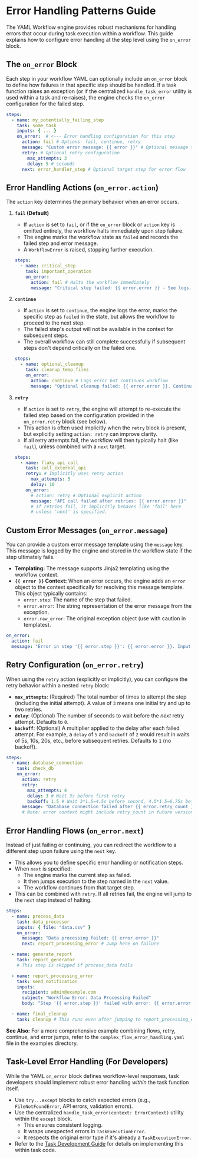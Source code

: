 # Error Handling Patterns Guide

The YAML Workflow engine provides robust mechanisms for handling errors that occur during task execution within a workflow. This guide explains how to configure error handling at the step level using the `on_error` block.

## The `on_error` Block

Each step in your workflow YAML can optionally include an `on_error` block to define how failures in that specific step should be handled. If a task function raises an exception (or if the centralized `handle_task_error` utility is used within a task and re-raises), the engine checks the `on_error` configuration for the failed step.

```yaml
steps:
  - name: my_potentially_failing_step
    task: some_task
    inputs: { ... }
    on_error:  # <--- Error handling configuration for this step
      action: fail # Options: fail, continue, retry
      message: "Custom error message: {{ error }}" # Optional message template
      retry: # Optional retry configuration
        max_attempts: 3
        delay: 5 # seconds
      next: error_handler_step # Optional target step for error flow
```

## Error Handling Actions (`on_error.action`)

The `action` key determines the primary behavior when an error occurs.

1.  **`fail` (Default)**
    - If `action` is set to `fail`, or if the `on_error` block or `action` key is omitted entirely, the workflow halts immediately upon step failure.
    - The engine marks the workflow state as `failed` and records the failed step and error message.
    - A `WorkflowError` is raised, stopping further execution.
    ```yaml
    steps:
      - name: critical_step
        task: important_operation
        on_error:
          action: fail # Halts the workflow immediately
          message: "Critical step failed: {{ error.error }} - See logs."
    ```

2.  **`continue`**
    - If `action` is set to `continue`, the engine logs the error, marks the specific step as `failed` in the state, but allows the workflow to proceed to the next step.
    - The failed step's output will not be available in the context for subsequent steps.
    - The overall workflow can still complete successfully if subsequent steps don't depend critically on the failed one.
    ```yaml
    steps:
      - name: optional_cleanup
        task: cleanup_temp_files
        on_error:
          action: continue # Logs error but continues workflow
          message: "Optional cleanup failed: {{ error.error }}. Continuing..."
    ```

3.  **`retry`**
    - If `action` is set to `retry`, the engine will attempt to re-execute the failed step based on the configuration provided in the `on_error.retry` block (see below).
    - This action is often used implicitly when the `retry` block is present, but explicitly setting `action: retry` can improve clarity.
    - If all retry attempts fail, the workflow will then typically halt (like `fail`), unless combined with a `next` target.
    ```yaml
    steps:
      - name: flaky_api_call
        task: call_external_api
        retry: # Implicitly uses retry action
          max_attempts: 5
          delay: 10
        on_error:
          # action: retry # Optional explicit action
          message: "API call failed after retries: {{ error.error }}"
          # If retries fail, it implicitly behaves like 'fail' here
          # unless 'next' is specified.
    ```

## Custom Error Messages (`on_error.message`)

You can provide a custom error message template using the `message` key. This message is logged by the engine and stored in the workflow state if the step ultimately fails.

- **Templating:** The message supports Jinja2 templating using the workflow context.
- **`{{ error }}` Context:** When an error occurs, the engine adds an `error` object to the context specifically for resolving this message template. This object typically contains:
    - `error.step`: The name of the step that failed.
    - `error.error`: The string representation of the error message from the exception.
    - `error.raw_error`: The original exception object (use with caution in templates).

```yaml
on_error:
  action: fail
  message: "Error in step '{{ error.step }}': {{ error.error }}. Input args: {{ args }}"
```

## Retry Configuration (`on_error.retry`)

When using the `retry` action (explicitly or implicitly), you can configure the retry behavior within a nested `retry` block:

- **`max_attempts`**: (Required) The total number of times to attempt the step (including the initial attempt). A value of `3` means one initial try and up to two retries.
- **`delay`**: (Optional) The number of seconds to wait before the *next* retry attempt. Defaults to `0`.
- **`backoff`**: (Optional) A multiplier applied to the delay after each failed attempt. For example, a `delay` of `5` and `backoff` of `2` would result in waits of 5s, 10s, 20s, etc., before subsequent retries. Defaults to `1` (no backoff).

```yaml
steps:
  - name: database_connection
    task: check_db
    on_error:
      action: retry
      retry:
        max_attempts: 4
        delay: 3 # Wait 3s before first retry
        backoff: 1.5 # Wait 3*1.5=4.5s before second, 4.5*1.5=6.75s before third
      message: "Database connection failed after {{ error.retry_count }} retries: {{ error.error }}" 
      # Note: error context might include retry_count in future versions
```

## Error Handling Flows (`on_error.next`)

Instead of just failing or continuing, you can redirect the workflow to a different step upon failure using the `next` key.

- This allows you to define specific error handling or notification steps.
- When `next` is specified:
    - The engine marks the current step as failed.
    - It then jumps execution to the step named in the `next` value.
    - The workflow continues from that target step.
- This can be combined with `retry`. If all retries fail, the engine will jump to the `next` step instead of halting.

```yaml
steps:
  - name: process_data
    task: data_processor
    inputs: { file: "data.csv" }
    on_error:
      message: "Data processing failed: {{ error.error }}"
      next: report_processing_error # Jump here on failure

  - name: generate_report
    task: report_generator
    # This step is skipped if process_data fails

  - name: report_processing_error
    task: send_notification
    inputs:
      recipient: admin@example.com
      subject: "Workflow Error: Data Processing Failed"
      body: "Step '{{ error.step }}' failed with error: {{ error.error }}. Check logs."

  - name: final_cleanup
    task: cleanup # This runs even after jumping to report_processing_error
```

**See Also:** For a more comprehensive example combining flows, retry, continue, and error jumps, refer to the `complex_flow_error_handling.yaml` file in the examples directory.

## Task-Level Error Handling (For Developers)

While the YAML `on_error` block defines workflow-level responses, task developers should implement robust error handling *within* the task function itself.

- Use `try...except` blocks to catch expected errors (e.g., `FileNotFoundError`, API errors, validation errors).
- Use the centralized `handle_task_error(context: ErrorContext)` utility within the `except` block.
    - This ensures consistent logging.
    - It wraps unexpected errors in `TaskExecutionError`.
    - It respects the original error type if it's already a `TaskExecutionError`.
- Refer to the [Task Development Guide](task-development.md#error-handling-best-practices) for details on implementing this within task code. 
